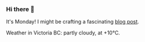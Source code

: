 ### Hi there :wave:

It's Monday! I might be crafting a fascinating [blog post](https://benjaminwuethrich.dev).

Weather in Victoria BC: partly cloudy, at +10°C.
